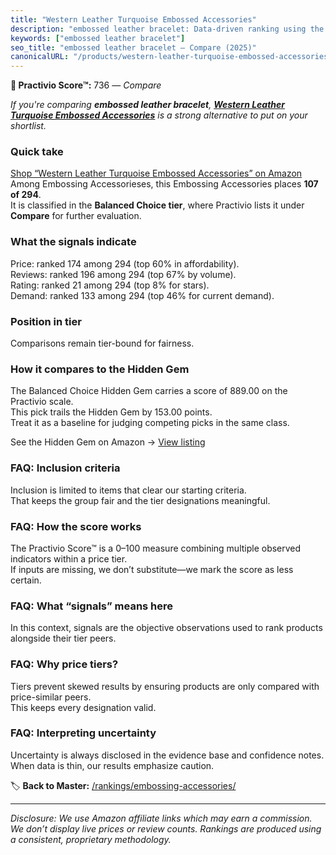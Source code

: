 ```yaml
---
title: "Western Leather Turquoise Embossed Accessories"
description: "embossed leather bracelet: Data-driven ranking using the Practivio Score™. Positioned by quality, value, demand, findability, momentum."
keywords: ["embossed leather bracelet"]
seo_title: "embossed leather bracelet — Compare (2025)"
canonicalURL: "/products/western-leather-turquoise-embossed-accessories-B0DRZFQ8WT/"
---
```


**🛒 Practivio Score™:** 736 — _Compare_


*If you're comparing **embossed leather bracelet**, **[Western Leather Turquoise Embossed Accessories](https://www.amazon.com/dp/B0DRZFQ8WT?tag=practivio-20)** is a strong alternative to put on your shortlist.*
### Quick take
[Shop “Western Leather Turquoise Embossed Accessories” on Amazon](https://www.amazon.com/dp/B0DRZFQ8WT?tag=practivio-20)
Among Embossing Accessorieses, this Embossing Accessories places **107 of 294**.  
It is classified in the **Balanced Choice tier**, where Practivio lists it under **Compare** for further evaluation.

### What the signals indicate
Price: ranked 174 among 294 (top 60% in affordability).  
Reviews: ranked 196 among 294 (top 67% by volume).  
Rating: ranked 21 among 294 (top 8% for stars).  
Demand: ranked 133 among 294 (top 46% for current demand).

### Position in tier
Comparisons remain tier-bound for fairness.

### How it compares to the Hidden Gem
The Balanced Choice Hidden Gem carries a score of 889.00 on the Practivio scale.  
This pick trails the Hidden Gem by 153.00 points.  
Treat it as a baseline for judging competing picks in the same class.  

See the Hidden Gem on Amazon → [View listing](https://www.amazon.com/dp/B001DKMBTO?tag=practivio-20)

### FAQ: Inclusion criteria
Inclusion is limited to items that clear our starting criteria.  
That keeps the group fair and the tier designations meaningful.

### FAQ: How the score works
The Practivio Score™ is a 0–100 measure combining multiple observed indicators within a price tier.  
If inputs are missing, we don’t substitute—we mark the score as less certain.

### FAQ: What “signals” means here
In this context, signals are the objective observations used to rank products alongside their tier peers.

### FAQ: Why price tiers?
Tiers prevent skewed results by ensuring products are only compared with price-similar peers.  
This keeps every designation valid.

### FAQ: Interpreting uncertainty
Uncertainty is always disclosed in the evidence base and confidence notes.  
When data is thin, our results emphasize caution.

<!-- Missing template for Compare/CompareWithinPriceClass -->


🏷️ **Back to Master:** [/rankings/embossing-accessories/](/rankings/embossing-accessories/)

---
_Disclosure: We use Amazon affiliate links which may earn a commission. We don’t display live prices or review counts. Rankings are produced using a consistent, proprietary methodology._
